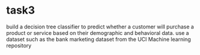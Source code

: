 # task3
build a decision tree classifier to predict whether a customer will purchase a product or service based on their demographic and behavioral data. use a dataset such as the bank marketing dataset from the UCI Machine learning repository

